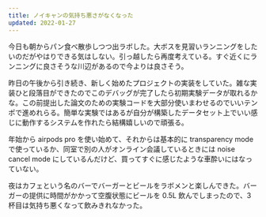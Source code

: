 ```yaml
---
title: ノイキャンの気持ち悪さがなくなった
updated: 2022-01-27
---
```


今日も朝からパン食べ散歩しつつ出ラボした。大ボスを見習いランニングをしたいのだがやはりできる気はしない。引っ越したら再度考えている。すぐ近くにランニングに良さそうな川辺があるので今よりは良さそう。

昨日の午後から引き続き、新しく始めたプロジェクトの実装をしていた。雑な実装ひと段落目ができたのでこのデバッグが完了したら初期実験データが取れるかな。この前提出した論文のための実験コードを大部分使いまわせるのでいいテンポで進めれらる。簡単な実験ではあるが自分が構築したデータセット上でいい感じに動作するシステムを作れたら結構嬉しいので頑張る。

年始から airpods pro を使い始めて、それからは基本的に transparency mode で使っているか、同室で別の人がオンライン会議しているときには noise cancel mode にしているんだけど、買ってすぐに感じたような車酔いにはなっていない。

夜はカフェという名のバーでバーガーとビールをラボメンと楽しんできた。バーガーの提供に時間がかかって空腹状態にビールを 0.5L 飲んでしまったので、3 杯目は気持ち悪くなって飲みきれなかった。
